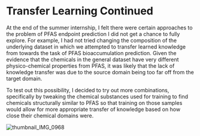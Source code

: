 # Transfer Learning Continued

At the end of the summer internship, I felt there were certain approaches to the problem of PFAS endpoint prediction I did not get a chance to fully explore. For example, I had not tried changing the composition of the underlying dataset in which we attempted to transfer learned knowledge from towards the task of PFAS bioaccumulation prediction. Given the evidence that the chemicals in the general dataset have very different physico-chemical properties from PFAS, it was likely that the lack of knowledge transfer was due to the source domain being too far off from the target domain. 

To test out this possibility, I decided to try out more combinations, specifically by tweaking the chemical substances used for training to find chemicals structurally similar to PFAS so that training on those samples would allow for more appropriate transfer of knowledge based on how close their chemical domains were.

![thumbnail_IMG_0968](https://github.com/davdma/TransferLearningModularized/assets/42689743/6de9ea91-eb48-4ec2-9750-de216e0c2cb6)
